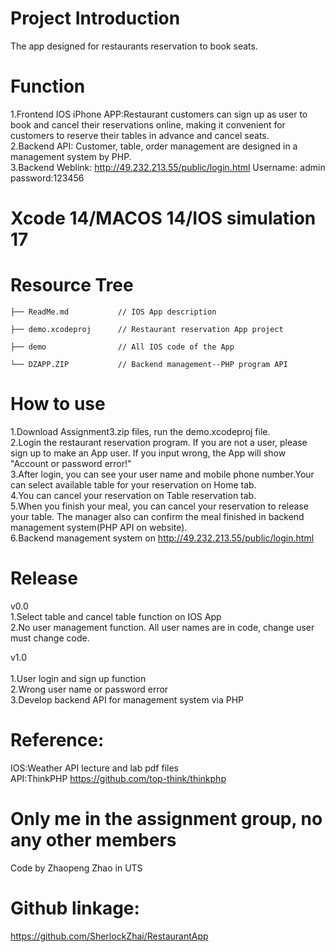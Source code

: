 # Project Introduction 
The app designed for restaurants reservation to book seats.

# Function
1.Frontend IOS iPhone APP:Restaurant customers can sign up as user to book and cancel their reservations online, making it convenient for customers to reserve their tables in advance and cancel seats.<br>
2.Backend API: Customer, table, order management are designed in a management system by PHP.<br>
3.Backend Weblink: http://49.232.213.55/public/login.html Username: admin password:123456
 
# Xcode 14/MACOS 14/IOS simulation 17
 
 
# Resource Tree
    ├── ReadMe.md           // IOS App description 
    
    ├── demo.xcodeproj      // Restaurant reservation App project

    ├── demo                // All IOS code of the App

    └── DZAPP.ZIP           // Backend management--PHP program API 

 
# How to use
1.Download Assignment3.zip files, run the demo.xcodeproj file.<br>
2.Login the restaurant reservation program. If you are not a user, please sign up to make an App user. If you input wrong, the App will show "Account or password error!"<br>
3.After login, you can see your user name and mobile phone number.Your can select available table for your reservation on Home tab.<br>
4.You can cancel your reservation on Table reservation tab.<br>
5.When you finish your meal, you can cancel your reservation to release your table. The manager also can confirm the meal finished in backend management system(PHP API on website).<br>
6.Backend management system on http://49.232.213.55/public/login.html

 
 
# Release
v0.0<br>
1.Select table and cancel table function on IOS App<br>
2.No user management function. All user names are in code, change user must change code.<br>

v1.0<br>   
1.User login and sign up function<br>
2.Wrong user name or password error<br>
3.Develop backend API for management system via PHP

# Reference:
IOS:Weather API lecture and lab pdf files<br>
API:ThinkPHP https://github.com/top-think/thinkphp
 
# Only me in the assignment group, no any other members 
Code by Zhaopeng Zhao in UTS

# Github linkage:
https://github.com/SherlockZhai/RestaurantApp
